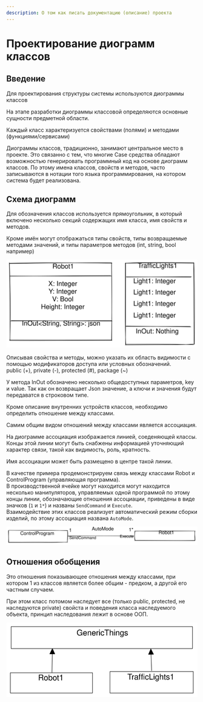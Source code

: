 ```yaml
---
description: О том как писать документацию (описание) проекта
---
```


# Проектирование диограмм классов

## Введение

Для проектирования структуры системы используются диограммы классов

На этапе разработки диограммы классовой определяются основные сущности предметной области.

Каждый класс характеризуется свойствами (полями) и методами (функциями/сервисами)

Диограммы классов, традиционно, занимают центральное место в проекте. Это связанно с тем, что многие Case средства обладают возможностью генерировать программный код на основе диограмм классов. По этому имена классов, свойств и методов, часто записываются в нотации того языка программирования, на котором система будет реализована.&#x20;

## Схема диограмм

Для обозначения классов используется прямоугольник, в который включено несколько секций содержащих имя класса, имя свойств и методов.&#x20;

Кроме имён могут отображаться типы свойств, типы возвращаемые методами значений, и типы параметров методов (int, string, bool например)



<img src="../.gitbook/assets/file.excalidraw.svg" alt="Описание классов и их свойств и сервисов" class="gitbook-drawing">

Описывая свойства и методы, можно указать их область видимости с помощью модификаторов доступа или условных обозначений.\
public (+), private (-), protected (#), package (\~)

У метода InOut обозначено несколько общедоступных параметров, key и value. Так как он возвращает Json значение, а ключи и значения будут передаватся в строковом типе.

Кроме описание внутренних устройств классов, необходимо определить отношение между классами.

Самим общим видом отношений между классами является ассоциация.

На диограмме ассоциация изображается линией, соеденяющей классы. Концы этой линии могут быть снабжены информацией уточняющий характер связи, такой как видимость, роль, кратность.

Имя ассоциации может быть размещено в центре такой линии.

В качестве примера продемонстрируем связь между классами Robot и ControlProgram (управляющая программа). \
В производственной ячейке могут находится могут находится несколько манипуляторов, управляемых одной программой по этому концы линии, обозначающие отношения ассоциации, приведены в виде значков (`1` и `1*`) и названы `SendCommand` и `Execute`.\
Взаимодействие этих классов реализует автоматический режим сборки изделий, по этому ассоциация названа `AutoMode`.

<img src="../.gitbook/assets/file.excalidraw (1).svg" alt="Асоциация между классами" class="gitbook-drawing">

## Отношения обобщения

Это отношения показывающее отношения между классами, при котором 1 из классов является более общим - предком, а другой его частным случаем.

При этом класс потомом наследует все (только public, protected, не наследуются private) свойста и поведения класса наследуемого объекта, принцип наследования лежит в основе ООП.

<img src="../.gitbook/assets/file.excalidraw (2).svg" alt="Отношения обобщения классов (Robot1, TrafficLights1 наследуются от GenericThings)" class="gitbook-drawing">

